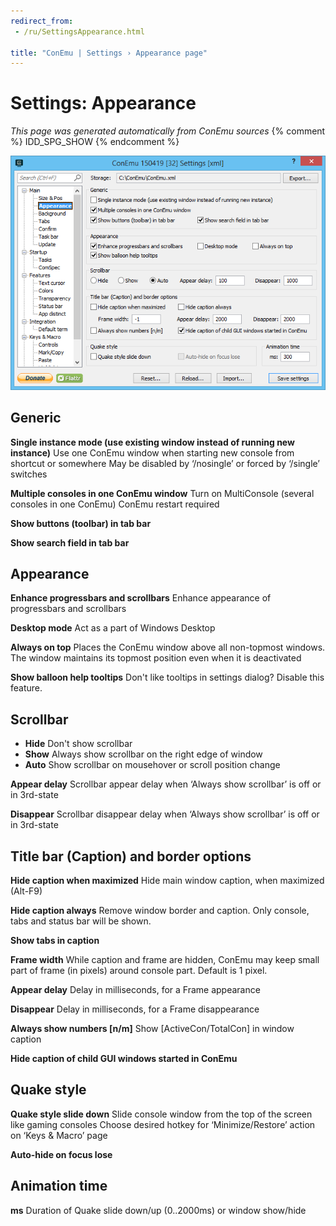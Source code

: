 ```yaml
---
redirect_from:
 - /ru/SettingsAppearance.html

title: "ConEmu | Settings › Appearance page"
---
```


# Settings: Appearance

*This page was generated automatically from ConEmu sources*
{% comment %} IDD_SPG_SHOW {% endcomment %}

![ConEmu Settings: Appearance](/img/Settings-Appearance.png)



## Generic

**Single instance mode (use existing window instead of running new instance)** Use one ConEmu window when starting new console from shortcut or somewhere May be disabled by ‘/nosingle’ or forced by ‘/single’ switches

**Multiple consoles in one ConEmu window** Turn on MultiConsole (several consoles in one ConEmu) ConEmu restart required

**Show buttons (toolbar) in tab bar** 

**Show search field in tab bar** 



## Appearance

**Enhance progressbars and scrollbars** Enhance appearance of progressbars and scrollbars

**Desktop mode** Act as a part of Windows Desktop

**Always on top** Places the ConEmu window above all non-topmost windows. The window maintains its topmost position even when it is deactivated

**Show balloon help tooltips** Don't like tooltips in settings dialog? Disable this feature.



## Scrollbar




* **Hide** Don't show scrollbar
* **Show** Always show scrollbar on the right edge of window
* **Auto** Show scrollbar on mousehover or scroll position change




**Appear delay** Scrollbar appear delay when ‘Always show scrollbar’ is off or in 3rd-state

**Disappear** Scrollbar disappear delay when ‘Always show scrollbar’ is off or in 3rd-state



## Title bar (Caption) and border options

**Hide caption when maximized** Hide main window caption, when maximized (Alt-F9)

**Hide caption always** Remove window border and caption. Only console, tabs and status bar will be shown.

**Show tabs in caption** 

**Frame width** While caption and frame are hidden, ConEmu may keep small part of frame (in pixels) around console part. Default is 1 pixel.

**Appear delay** Delay in milliseconds, for a Frame appearance

**Disappear** Delay in milliseconds, for a Frame disappearance

**Always show numbers [n/m]** Show [ActiveCon/TotalCon] in window caption

**Hide caption of child GUI windows started in ConEmu** 



## Quake style

**Quake style slide down** Slide console window from the top of the screen like gaming consoles Choose desired hotkey for ‘Minimize/Restore’ action on ‘Keys & Macro’ page

**Auto-hide on focus lose** 



## Animation time



**ms** Duration of Quake slide down/up (0..2000ms) or window show/hide



